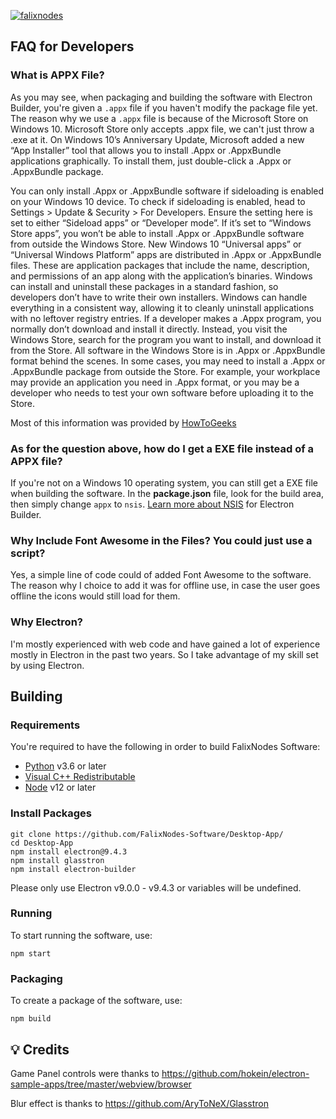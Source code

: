 [![falixnodes](https://snapcraft.io/falixnodes/badge.svg)](https://snapcraft.io/falixnodes)

## FAQ for Developers
### What is APPX File?
As you may see, when packaging and building the software with Electron Builder, you're given a `.appx` file if you haven't modify the package file yet.
The reason why we use a `.appx` file is because of the Microsoft Store on Windows 10. Microsoft Store only accepts .appx file, we can't just throw a .exe at it. On Windows 10’s Anniversary Update, Microsoft added a new “App Installer” tool that allows you to install .Appx or .AppxBundle applications graphically. To install them, just double-click a .Appx or .AppxBundle package.

You can only install .Appx or .AppxBundle software if sideloading is enabled on your Windows 10 device.
To check if sideloading is enabled, head to Settings > Update & Security > For Developers. Ensure the setting here is set to either “Sideload apps” or “Developer mode”. If it’s set to “Windows Store apps”, you won’t be able to install .Appx or .AppxBundle software from outside the Windows Store.
New Windows 10 “Universal apps” or “Universal Windows Platform” apps are distributed in .Appx or .AppxBundle files. These are application packages that include the name, description, and permissions of an app along with the application’s binaries. Windows can install and uninstall these packages in a standard fashion, so developers don’t have to write their own installers. Windows can handle everything in a consistent way, allowing it to cleanly uninstall applications with no leftover registry entries. If a developer makes a .Appx program, you normally don’t download and install it directly. Instead, you visit the Windows Store, search for the program you want to install, and download it from the Store. All software in the Windows Store is in .Appx or .AppxBundle format behind the scenes. In some cases, you may need to install a .Appx or .AppxBundle package from outside the Store. For example, your workplace may provide an application you need in .Appx format, or you may be a developer who needs to test your own software before uploading it to the Store.

Most of this information was provided by [HowToGeeks](https://www.howtogeek.com/285410/how-to-install-.appx-or-.appxbundle-software-on-windows-10/)

### As for the question above, how do I get a EXE file instead of a APPX file?
If you're not on a Windows 10 operating system, you can still get a EXE file when building the software.
In the __package.json__ file, look for the build area, then simply change `appx` to `nsis`.
[Learn more about NSIS](https://www.electron.build/configuration/nsis) for Electron Builder.

### Why Include Font Awesome in the Files? You could just use a script?
Yes, a simple line of code could of added Font Awesome to the software.
The reason why I choice to add it was for offline use, in case the user goes offline the icons would still load for them.

### Why Electron?
I'm mostly experienced with web code and have gained a lot of experience mostly in Electron in the past two years.
So I take advantage of my skill set by using Electron.

## Building
### Requirements

You're required to have the following in order to build FalixNodes Software:
 - [Python](https://www.python.org/downloads/) v3.6 or later
 - [Visual C++ Redistributable](https://support.microsoft.com/en-us/topic/the-latest-supported-visual-c-downloads-2647da03-1eea-4433-9aff-95f26a218cc0)
 - [Node](https://nodejs.org/en/download/) v12 or later

### Install Packages
```
git clone https://github.com/FalixNodes-Software/Desktop-App/
cd Desktop-App
npm install electron@9.4.3
npm install glasstron
npm install electron-builder
```
Please only use Electron v9.0.0 - v9.4.3 or variables will be undefined.

### Running
To start running the software, use:
```
npm start
```
### Packaging
To create a package of the software, use:
```
npm build
```

## 💡 Credits
Game Panel controls were thanks to https://github.com/hokein/electron-sample-apps/tree/master/webview/browser

Blur effect is thanks to https://github.com/AryToNeX/Glasstron